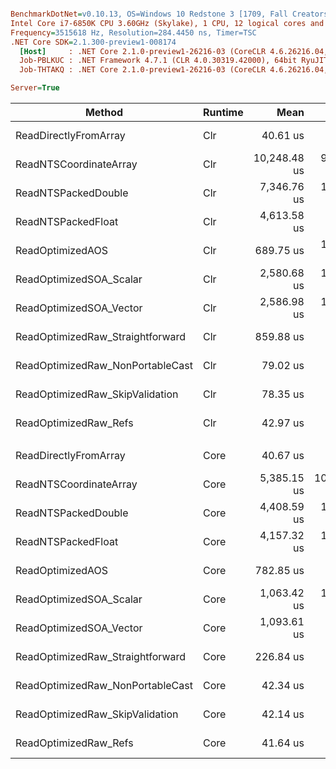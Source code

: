 ``` ini

BenchmarkDotNet=v0.10.13, OS=Windows 10 Redstone 3 [1709, Fall Creators Update] (10.0.16299.248)
Intel Core i7-6850K CPU 3.60GHz (Skylake), 1 CPU, 12 logical cores and 6 physical cores
Frequency=3515618 Hz, Resolution=284.4450 ns, Timer=TSC
.NET Core SDK=2.1.300-preview1-008174
  [Host]     : .NET Core 2.1.0-preview1-26216-03 (CoreCLR 4.6.26216.04, CoreFX 4.6.26216.02), 64bit RyuJIT
  Job-PBLKUC : .NET Framework 4.7.1 (CLR 4.0.30319.42000), 64bit RyuJIT-v4.7.2633.0
  Job-THTAKQ : .NET Core 2.1.0-preview1-26216-03 (CoreCLR 4.6.26216.04, CoreFX 4.6.26216.02), 64bit RyuJIT

Server=True  

```
|                           Method | Runtime |         Mean |       Error |      StdDev |       Median | Scaled | ScaledSD |    Gen 0 |    Gen 1 |    Gen 2 | Allocated |
|--------------------------------- |-------- |-------------:|------------:|------------:|-------------:|-------:|---------:|---------:|---------:|---------:|----------:|
|            ReadDirectlyFromArray |     Clr |     40.61 us |   0.0640 us |   0.0599 us |     40.58 us |   1.00 |     0.00 |        - |        - |        - |       0 B |
|           ReadNTSCoordinateArray |     Clr | 10,248.48 us |  91.5520 us |  66.1981 us | 10,260.63 us | 252.39 |     1.60 | 656.2500 | 468.7500 | 171.8750 | 3843558 B |
|              ReadNTSPackedDouble |     Clr |  7,346.76 us |  13.3433 us |  12.4814 us |  7,350.68 us | 180.93 |     0.39 | 343.7500 | 343.7500 | 343.7500 | 1284744 B |
|               ReadNTSPackedFloat |     Clr |  4,613.58 us |   9.6136 us |   8.5222 us |  4,613.15 us | 113.62 |     0.26 | 187.5000 | 187.5000 | 187.5000 |  644039 B |
|                 ReadOptimizedAOS |     Clr |    689.75 us |  14.1185 us |  41.6288 us |    675.06 us |  16.99 |     1.02 | 333.0078 | 333.0078 | 333.0078 | 1282840 B |
|          ReadOptimizedSOA_Scalar |     Clr |  2,580.68 us |  10.3127 us |   9.6465 us |  2,576.60 us |  63.55 |     0.25 | 332.0313 | 332.0313 | 332.0313 | 1282930 B |
|          ReadOptimizedSOA_Vector |     Clr |  2,586.98 us |  16.1375 us |  14.3055 us |  2,584.80 us |  63.71 |     0.35 | 332.0313 | 332.0313 | 332.0313 | 1282945 B |
| ReadOptimizedRaw_Straightforward |     Clr |    859.88 us |   0.3022 us |   0.2360 us |    859.91 us |  21.18 |     0.03 |        - |        - |        - |       0 B |
| ReadOptimizedRaw_NonPortableCast |     Clr |     79.02 us |   0.0601 us |   0.0562 us |     79.02 us |   1.95 |     0.00 |        - |        - |        - |       0 B |
|  ReadOptimizedRaw_SkipValidation |     Clr |     78.35 us |   0.0263 us |   0.0246 us |     78.36 us |   1.93 |     0.00 |        - |        - |        - |       0 B |
|            ReadOptimizedRaw_Refs |     Clr |     42.97 us |   0.0432 us |   0.0361 us |     42.96 us |   1.06 |     0.00 |        - |        - |        - |       0 B |
|                                  |         |              |             |             |              |        |          |          |          |          |           |
|            ReadDirectlyFromArray |    Core |     40.67 us |   0.0309 us |   0.0289 us |     40.67 us |   1.00 |     0.00 |        - |        - |        - |       0 B |
|           ReadNTSCoordinateArray |    Core |  5,385.15 us | 106.8277 us | 195.3406 us |  5,382.31 us | 132.41 |     4.75 |  23.4375 |  15.6250 |  15.6250 | 3842307 B |
|              ReadNTSPackedDouble |    Core |  4,408.59 us |  13.7119 us |  11.4501 us |  4,408.40 us | 108.40 |     0.28 | 328.1250 | 328.1250 | 328.1250 | 1282640 B |
|               ReadNTSPackedFloat |    Core |  4,157.32 us |  11.9805 us |  10.0043 us |  4,157.76 us | 102.22 |     0.25 | 179.6875 | 179.6875 | 179.6875 |  642640 B |
|                 ReadOptimizedAOS |    Core |    782.85 us |   9.0164 us |   8.4340 us |    783.68 us |  19.25 |     0.20 | 282.2266 | 282.2266 | 282.2266 | 1283450 B |
|          ReadOptimizedSOA_Scalar |    Core |  1,063.42 us |  17.3276 us |  15.3604 us |  1,062.48 us |  26.15 |     0.36 | 332.0313 | 332.0313 | 332.0313 | 1283074 B |
|          ReadOptimizedSOA_Vector |    Core |  1,093.61 us |   6.4813 us |   5.0602 us |  1,094.38 us |  26.89 |     0.12 | 328.1250 | 328.1250 | 328.1250 | 1282935 B |
| ReadOptimizedRaw_Straightforward |    Core |    226.84 us |   4.5253 us |  12.1569 us |    225.11 us |   5.58 |     0.30 |        - |        - |        - |       0 B |
| ReadOptimizedRaw_NonPortableCast |    Core |     42.34 us |   0.0292 us |   0.0228 us |     42.34 us |   1.04 |     0.00 |        - |        - |        - |       0 B |
|  ReadOptimizedRaw_SkipValidation |    Core |     42.14 us |   0.0399 us |   0.0333 us |     42.14 us |   1.04 |     0.00 |        - |        - |        - |       0 B |
|            ReadOptimizedRaw_Refs |    Core |     41.64 us |   0.0394 us |   0.0329 us |     41.64 us |   1.02 |     0.00 |        - |        - |        - |       0 B |
